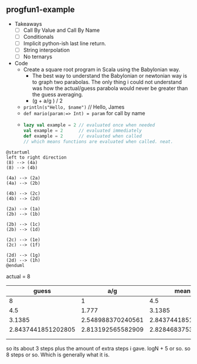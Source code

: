 ## progfun1-example

* Takeaways
  * [ ] Call By Value and Call By Name
  * [ ] Conditionals
  * [ ] Implicit python-ish last line return.
  * [ ] String interpolation
  * [ ] No ternarys

* Code
  * Create a square root program in Scala using the Babylonian way.
    * The best way to understand the Babylonian or newtonian way is to graph two parabolas. The only thing i could not understand was how the actual/guess parabola would never be greater than the guess averaging.
    * (g + a/g ) / 2 
  * `println(s"Hello, $name")`  // Hello, James
  *  `def mario(param:=> Int) = param` for call by name
  *  
    ```scala
    lazy val example = 2 // evaluated once when needed
    val example = 2      // evaluated immediately
    def example = 2      // evaluated when called
    // which means functions are evaluated when called. neat.
    ```
    


```plantuml
@startuml
left to right direction
(8) --> (4a) 
(8) --> (4b)

(4a) --> (2a) 
(4a) --> (2b) 

(4b) --> (2c) 
(4b) --> (2d) 

(2a) --> (1a)
(2b) --> (1b)

(2b) --> (1c)
(2b) --> (1d)

(2c) --> (1e)
(2c) --> (1f)

(2d) --> (1g)
(2d) --> (1h)
@enduml
``` 
actual = 8

| guess              | a/g               | mean               | mean* mean        |
| ------------------ | ----------------- | ------------------ | ----------------- |
| 8                  | 1                 | 4.5                | too high          |
| 4.5                | 1.777             | 3.1385             | 9.8               |
| 3.1385             | 2.548988370240561 | 2.8437441851202805 | 8.086880990405408 |
| 2.8437441851202805 | 2.813192565582909 | 2.8284683753515947 |                   |
|                    |                   |                    |                   |
|                    |                   |                    |                   |

so its about 3 steps plus the amount of extra steps i gave. 
logN + 5 or so. so 8 steps or so. Which is generally what it is.











